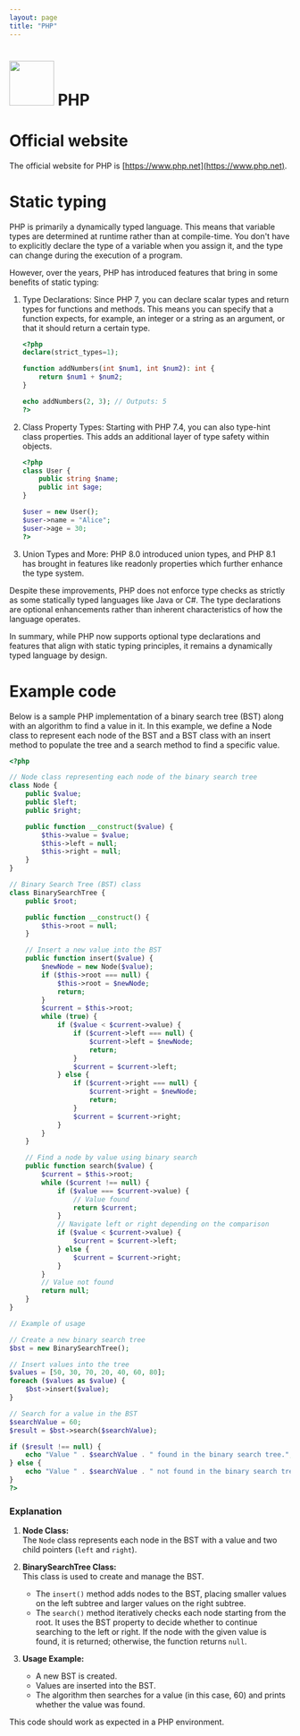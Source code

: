 ```yaml
---
layout: page
title: "PHP"
---
```


# <img src='https://www.tiobe.com/wp-content/themes/tiobe/tiobe-index/images/PHP.png' width='80'> PHP
# Official website
 The official website for PHP is [https://www.php.net](https://www.php.net).
# Static typing
 PHP is primarily a dynamically typed language. This means that variable types are determined at runtime rather than at compile-time. You don't have to explicitly declare the type of a variable when you assign it, and the type can change during the execution of a program.

However, over the years, PHP has introduced features that bring in some benefits of static typing:

1. Type Declarations: Since PHP 7, you can declare scalar types and return types for functions and methods. This means you can specify that a function expects, for example, an integer or a string as an argument, or that it should return a certain type.

   ```php
   <?php
   declare(strict_types=1);

   function addNumbers(int $num1, int $num2): int {
       return $num1 + $num2;
   }

   echo addNumbers(2, 3); // Outputs: 5
   ?>
   ```

2. Class Property Types: Starting with PHP 7.4, you can also type-hint class properties. This adds an additional layer of type safety within objects.

   ```php
   <?php
   class User {
       public string $name;
       public int $age;
   }

   $user = new User();
   $user->name = "Alice";
   $user->age = 30;
   ?>
   ```

3. Union Types and More: PHP 8.0 introduced union types, and PHP 8.1 has brought in features like readonly properties which further enhance the type system.

Despite these improvements, PHP does not enforce type checks as strictly as some statically typed languages like Java or C#. The type declarations are optional enhancements rather than inherent characteristics of how the language operates.

In summary, while PHP now supports optional type declarations and features that align with static typing principles, it remains a dynamically typed language by design.
# Example code
 Below is a sample PHP implementation of a binary search tree (BST) along with an algorithm to find a value in it. In this example, we define a Node class to represent each node of the BST and a BST class with an insert method to populate the tree and a search method to find a specific value.

```php
<?php

// Node class representing each node of the binary search tree
class Node {
    public $value;
    public $left;
    public $right;

    public function __construct($value) {
        $this->value = $value;
        $this->left = null;
        $this->right = null;
    }
}

// Binary Search Tree (BST) class
class BinarySearchTree {
    public $root;

    public function __construct() {
        $this->root = null;
    }

    // Insert a new value into the BST
    public function insert($value) {
        $newNode = new Node($value);
        if ($this->root === null) {
            $this->root = $newNode;
            return;
        }
        $current = $this->root;
        while (true) {
            if ($value < $current->value) {
                if ($current->left === null) {
                    $current->left = $newNode;
                    return;
                }
                $current = $current->left;
            } else {
                if ($current->right === null) {
                    $current->right = $newNode;
                    return;
                }
                $current = $current->right;
            }
        }
    }

    // Find a node by value using binary search
    public function search($value) {
        $current = $this->root;
        while ($current !== null) {
            if ($value === $current->value) {
                // Value found
                return $current;
            }
            // Navigate left or right depending on the comparison
            if ($value < $current->value) {
                $current = $current->left;
            } else {
                $current = $current->right;
            }
        }
        // Value not found
        return null;
    }
}

// Example of usage

// Create a new binary search tree
$bst = new BinarySearchTree();

// Insert values into the tree
$values = [50, 30, 70, 20, 40, 60, 80];
foreach ($values as $value) {
    $bst->insert($value);
}

// Search for a value in the BST
$searchValue = 60;
$result = $bst->search($searchValue);

if ($result !== null) {
    echo "Value " . $searchValue . " found in the binary search tree.";
} else {
    echo "Value " . $searchValue . " not found in the binary search tree.";
}
?>
```

### Explanation

1. **Node Class:**  
   The `Node` class represents each node in the BST with a value and two child pointers (`left` and `right`).

2. **BinarySearchTree Class:**  
   This class is used to create and manage the BST.
   - The `insert()` method adds nodes to the BST, placing smaller values on the left subtree and larger values on the right subtree.
   - The `search()` method iteratively checks each node starting from the root. It uses the BST property to decide whether to continue searching to the left or right. If the node with the given value is found, it is returned; otherwise, the function returns `null`.

3. **Usage Example:**  
   - A new BST is created.
   - Values are inserted into the BST.
   - The algorithm then searches for a value (in this case, 60) and prints whether the value was found.

This code should work as expected in a PHP environment.

